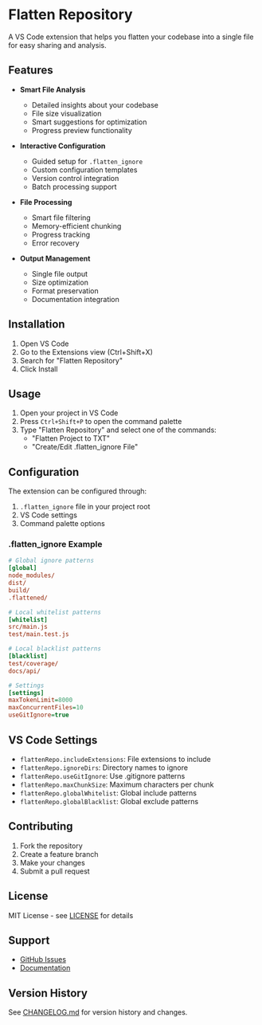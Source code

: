 # Flatten Repository

A VS Code extension that helps you flatten your codebase into a single file for easy sharing and analysis.

## Features

- **Smart File Analysis**
  - Detailed insights about your codebase
  - File size visualization
  - Smart suggestions for optimization
  - Progress preview functionality

- **Interactive Configuration**
  - Guided setup for `.flatten_ignore`
  - Custom configuration templates
  - Version control integration
  - Batch processing support

- **File Processing**
  - Smart file filtering
  - Memory-efficient chunking
  - Progress tracking
  - Error recovery

- **Output Management**
  - Single file output
  - Size optimization
  - Format preservation
  - Documentation integration

## Installation

1. Open VS Code
2. Go to the Extensions view (Ctrl+Shift+X)
3. Search for "Flatten Repository"
4. Click Install

## Usage

1. Open your project in VS Code
2. Press `Ctrl+Shift+P` to open the command palette
3. Type "Flatten Repository" and select one of the commands:
   - "Flatten Project to TXT"
   - "Create/Edit .flatten_ignore File"

## Configuration

The extension can be configured through:

1. `.flatten_ignore` file in your project root
2. VS Code settings
3. Command palette options

### .flatten_ignore Example

```ini
# Global ignore patterns
[global]
node_modules/
dist/
build/
.flattened/

# Local whitelist patterns
[whitelist]
src/main.js
test/main.test.js

# Local blacklist patterns
[blacklist]
test/coverage/
docs/api/

# Settings
[settings]
maxTokenLimit=8000
maxConcurrentFiles=10
useGitIgnore=true
```

## VS Code Settings

- `flattenRepo.includeExtensions`: File extensions to include
- `flattenRepo.ignoreDirs`: Directory names to ignore
- `flattenRepo.useGitIgnore`: Use .gitignore patterns
- `flattenRepo.maxChunkSize`: Maximum characters per chunk
- `flattenRepo.globalWhitelist`: Global include patterns
- `flattenRepo.globalBlacklist`: Global exclude patterns

## Contributing

1. Fork the repository
2. Create a feature branch
3. Make your changes
4. Submit a pull request

## License

MIT License - see [LICENSE](LICENSE) for details

## Support

- [GitHub Issues](https://github.com/EricSpencer00/flatten-repo/issues)
- [Documentation](https://github.com/EricSpencer00/flatten-repo#readme)

## Version History

See [CHANGELOG.md](CHANGELOG.md) for version history and changes.